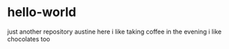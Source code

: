 # hello-world
just another repository
austine here
i like taking coffee in the evening
i like chocolates too
